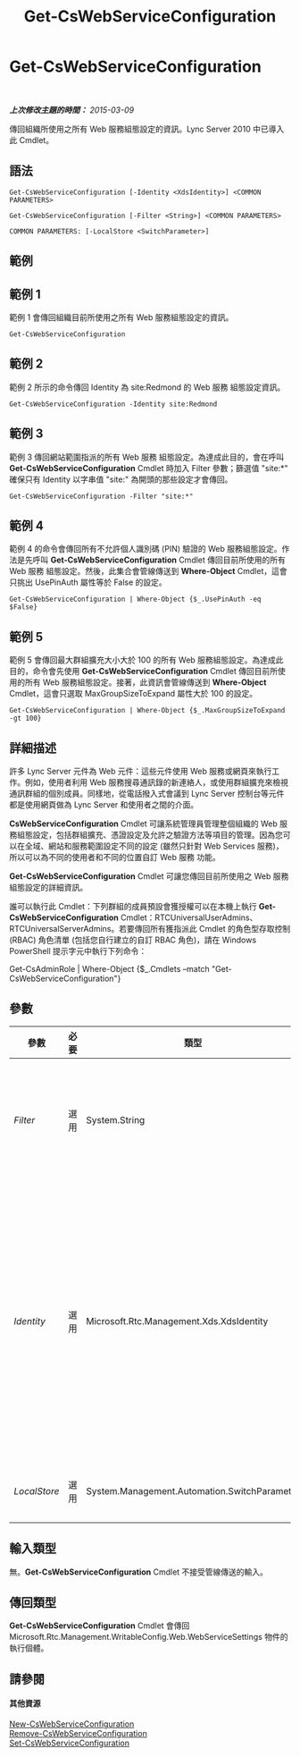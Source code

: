 ﻿---
title: Get-CsWebServiceConfiguration
TOCTitle: Get-CsWebServiceConfiguration
ms:assetid: 28582668-839c-4b04-8211-928c91634672
ms:mtpsurl: https://technet.microsoft.com/zh-tw/library/Gg425751(v=OCS.15)
ms:contentKeyID: 49290417
ms.date: 08/10/2015
mtps_version: v=OCS.15
ms.translationtype: HT
---

# Get-CsWebServiceConfiguration

 

_**上次修改主題的時間：** 2015-03-09_

傳回組織所使用之所有 Web 服務組態設定的資訊。Lync Server 2010 中已導入此 Cmdlet。

## 語法

    Get-CsWebServiceConfiguration [-Identity <XdsIdentity>] <COMMON PARAMETERS>

    Get-CsWebServiceConfiguration [-Filter <String>] <COMMON PARAMETERS>

    COMMON PARAMETERS: [-LocalStore <SwitchParameter>]

## 範例

## 範例 1

範例 1 會傳回組織目前所使用之所有 Web 服務組態設定的資訊。

    Get-CsWebServiceConfiguration

## 範例 2

範例 2 所示的命令傳回 Identity 為 site:Redmond 的 Web 服務 組態設定資訊。

    Get-CsWebServiceConfiguration -Identity site:Redmond

## 範例 3

範例 3 傳回網站範圍指派的所有 Web 服務 組態設定。為達成此目的，會在呼叫 **Get-CsWebServiceConfiguration** Cmdlet 時加入 Filter 參數；篩選值 "site:\*" 確保只有 Identity 以字串值 "site:" 為開頭的那些設定才會傳回。

    Get-CsWebServiceConfiguration -Filter "site:*"

## 範例 4

範例 4 的命令會傳回所有不允許個人識別碼 (PIN) 驗證的 Web 服務組態設定。作法是先呼叫 **Get-CsWebServiceConfiguration** Cmdlet 傳回目前所使用的所有 Web 服務 組態設定。然後，此集合會管線傳送到 **Where-Object** Cmdlet，這會只挑出 UsePinAuth 屬性等於 False 的設定。

    Get-CsWebServiceConfiguration | Where-Object {$_.UsePinAuth -eq $False}

## 範例 5

範例 5 會傳回最大群組擴充大小大於 100 的所有 Web 服務組態設定。為達成此目的，命令會先使用 **Get-CsWebServiceConfiguration** Cmdlet 傳回目前所使用的所有 Web 服務組態設定。接著，此資訊會管線傳送到 **Where-Object** Cmdlet，這會只選取 MaxGroupSizeToExpand 屬性大於 100 的設定。

    Get-CsWebServiceConfiguration | Where-Object {$_.MaxGroupSizeToExpand -gt 100}

## 詳細描述

許多 Lync Server 元件為 Web 元件：這些元件使用 Web 服務或網頁來執行工作。例如，使用者利用 Web 服務搜尋通訊錄的新連絡人，或使用群組擴充來檢視通訊群組的個別成員。同樣地，從電話撥入式會議到 Lync Server 控制台等元件都是使用網頁做為 Lync Server 和使用者之間的介面。

**CsWebServiceConfiguration** Cmdlet 可讓系統管理員管理整個組織的 Web 服務組態設定，包括群組擴充、憑證設定及允許之驗證方法等項目的管理。因為您可以在全域、網站和服務範圍設定不同的設定 (雖然只針對 Web Services 服務)，所以可以為不同的使用者和不同的位置自訂 Web 服務 功能。

**Get-CsWebServiceConfiguration** Cmdlet 可讓您傳回目前所使用之 Web 服務 組態設定的詳細資訊。

誰可以執行此 Cmdlet：下列群組的成員預設會獲授權可以在本機上執行 **Get-CsWebServiceConfiguration** Cmdlet：RTCUniversalUserAdmins、RTCUniversalServerAdmins。若要傳回所有獲指派此 Cmdlet 的角色型存取控制 (RBAC) 角色清單 (包括您自行建立的自訂 RBAC 角色)，請在 Windows PowerShell 提示字元中執行下列命令：

Get-CsAdminRole | Where-Object {$\_.Cmdlets –match "Get-CsWebServiceConfiguration"}

## 參數


<table>
<colgroup>
<col style="width: 25%" />
<col style="width: 25%" />
<col style="width: 25%" />
<col style="width: 25%" />
</colgroup>
<thead>
<tr class="header">
<th>參數</th>
<th>必要</th>
<th>類型</th>
<th>說明</th>
</tr>
</thead>
<tbody>
<tr class="odd">
<td><p><em>Filter</em></p></td>
<td><p>選用</p></td>
<td><p>System.String</p></td>
<td><p>可讓您在指定要傳回的 Web 服務 組態設定集合時使用萬用字元。例如，此語法會傳回網站範圍設定的所有設定：-Filter &quot;site:*&quot;。</p>
<p>您無法在同一個命令中同時使用 Filter 與 Identity 參數。</p></td>
</tr>
<tr class="even">
<td><p><em>Identity</em></p></td>
<td><p>選用</p></td>
<td><p>Microsoft.Rtc.Management.Xds.XdsIdentity</p></td>
<td><p>要傳回之 Web 服務 組態設定的唯一識別碼。若要傳回全域設定，請使用下列語法：-Identity global。若要傳回在此網站範圍設定的設定，請使用下列語法：-Identity &quot;site:Redmond.&quot;可使用下列語法傳回 Service-scope 設定：-Identity &quot;service:WebServer:atl-cs-001.litwareinc.com&quot;。</p>
<p>您無法在同一個命令中同時使用 Filter 與 Identity 參數。如果您沒有指定其中一個參數，<strong>Get-CsWebServiceConfiguration</strong> Cmdlet 會傳回組織中目前所使用之所有 Web 服務 設定的集合。</p></td>
</tr>
<tr class="odd">
<td><p><em>LocalStore</em></p></td>
<td><p>選用</p></td>
<td><p>System.Management.Automation.SwitchParameter</p></td>
<td><p>從中央管理存放區本機複本擷取 Web 服務組態資料，而不從中央管理存放區本身擷取。</p></td>
</tr>
</tbody>
</table>


## 輸入類型

無。**Get-CsWebServiceConfiguration** Cmdlet 不接受管線傳送的輸入。

## 傳回類型

**Get-CsWebServiceConfiguration** Cmdlet 會傳回 Microsoft.Rtc.Management.WritableConfig.Web.WebServiceSettings 物件的執行個體。

## 請參閱

#### 其他資源

[New-CsWebServiceConfiguration](new-cswebserviceconfiguration.md)  
[Remove-CsWebServiceConfiguration](remove-cswebserviceconfiguration.md)  
[Set-CsWebServiceConfiguration](set-cswebserviceconfiguration.md)

